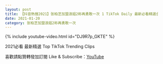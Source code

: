 ```yaml
---
layout: post
title: 【抖音熱搜2021】张柏芝加盟浪姐2称再勇敢一次 1 TikTok Daily 最新必看精選合集2021 01 20
date: 2021-01-20
category: 张柏芝加盟浪姐2称再勇敢一次
---
```


{% include youtube-video.html id="DJ9R7p_GKTE" %}

2021必看 最新精選 Top TikTok Trending Clips

喜歡請點贊轉發加訂閱 Like & Subscribe：[YouTube](https://www.youtube.com/channel/UCAoR7VcanIPd04uEq_GIylA/videos)

